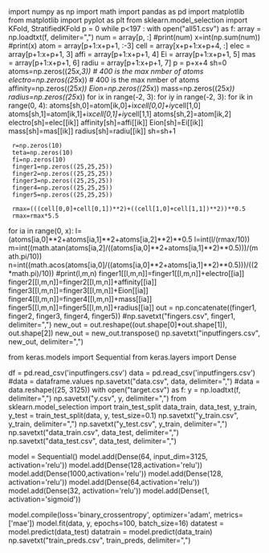 
import numpy as np
import math
import pandas as pd
import matplotlib
from matplotlib import pyplot as plt
from sklearn.model_selection import KFold, StratifiedKFold
p = 0
while p<197 :
 with open("all51.csv") as f:
  array = np.loadtxt(f, delimiter=",")
  num = array[p, :]
  #print(num)
  x=int(np.sum(num))
  #print(x)
  atom = array[p+1:x+p+1, :-3]
  cell = array[x+p+1:x+p+4, :]
  elec = array[p+1:x+p+1, 3]
  affi = array[p+1:x+p+1, 4]
  Ei = array[p+1:x+p+1, 5]
  mas = array[p+1:x+p+1, 6]
  radiu = array[p+1:x+p+1, 7]
  p = p+x+4
  sh=0
  atoms=np.zeros((25*x,3))  # 400 is the max nmber of atoms
  electro=np.zeros((25*x))  # 400 is the max nmber of atoms
  affinity=np.zeros((25*x))
  Eion=np.zeros((25*x))
  mass=np.zeros((25*x))
  radius=np.zeros((25*x))
  for ix in range(-2, 3):
   for iy in range(-2, 3):
    for ik in range(0, 4):
     atoms[sh,0]=atom[ik,0]+ix*cell[0,0]+iy*cell[1,0]
     atoms[sh,1]=atom[ik,1]+ix*cell[0,1]+iy*cell[1,1]
     atoms[sh,2]=atom[ik,2]
     electro[sh]=elec[[ik]]
     affinity[sh]=affi[[ik]]
     Eion[sh]=Ei[[ik]]
     mass[sh]=mas[[ik]]
     radius[sh]=radiu[[ik]]
     sh=sh+1


     r=np.zeros(10)
     teta=np.zeros(10)
     fi=np.zeros(10)
     finger1=np.zeros((25,25,25))
     finger2=np.zeros((25,25,25))
     finger3=np.zeros((25,25,25))
     finger4=np.zeros((25,25,25))
     finger5=np.zeros((25,25,25))

     rmax=(((cell[0,0]+cell[0,1])**2)+((cell[1,0]+cell[1,1])**2))**0.5
     rmax=rmax*5.5
  for ia in range(0, x):
   l=(atoms[ia,0]**2+atoms[ia,1]**2+atoms[ia,2]**2)**0.5
   l=int(l/(rmax/10))
   m=int((math.atan(atoms[ia,2]/((atoms[ia,0]**2+atoms[ia,1]**2)**0.5)))/(math.pi/10))
   n=int((math.acos(atoms[ia,0]/((atoms[ia,0]**2+atoms[ia,1]**2)**0.5)))/((2*math.pi)/10))
   #print(l,m,n)
  finger1[[l,m,n]]=finger1[[l,m,n]]+electro[[ia]]
  finger2[[l,m,n]]=finger2[[l,m,n]]+affinity[[ia]]
  finger3[[l,m,n]]=finger3[[l,m,n]]+Eion[[ia]]
  finger4[[l,m,n]]=finger4[[l,m,n]]+mass[[ia]]
  finger5[[l,m,n]]=finger5[[l,m,n]]+radius[[ia]]
  out = np.concatenate((finger1, finger2, finger3, finger4, finger5))
  #np.savetxt("fingers.csv", finger1, delimiter=",")
  new_out = out.reshape((out.shape[0]*out.shape[1]), out.shape[2])
  new_out = new_out.transpose()
  np.savetxt("inputfingers.csv", new_out, delimiter=",")

from keras.models import Sequential
from keras.layers import Dense

df = pd.read_csv('inputfingers.csv')
data = pd.read_csv('inputfingers.csv')
#data = dataframe.values
np.savetxt("data.csv", data, delimiter=",")
#data = data.reshape((25, 3125))
with open("target.csv") as f:
 y = np.loadtxt(f, delimiter=",")
np.savetxt("y.csv", y, delimiter=",")
from sklearn.model_selection import train_test_split
data_train, data_test, y_train, y_test = train_test_split(data, y, test_size=0.1)
np.savetxt("y_train.csv", y_train, delimiter=",")
np.savetxt("y_test.csv", y_train, delimiter=",")
np.savetxt("data_train.csv", data_test, delimiter=",")
np.savetxt("data_test.csv", data_test, delimiter=",")

model = Sequential()
model.add(Dense(64, input_dim=3125, activation='relu'))
model.add(Dense(128,activation='relu'))
model.add(Dense(1000,activation='relu'))
model.add(Dense(128, activation='relu'))
model.add(Dense(64,activation='relu'))
model.add(Dense(32, activation='relu'))
model.add(Dense(1, activation='sigmoid'))


model.compile(loss='binary_crossentropy', optimizer='adam', metrics=['mae'])
model.fit(data, y, epochs=100, batch_size=16)
datatest = model.predict(data_test)
datatrain = model.predict(data_train)
np.savetxt("train_preds.csv", train_preds, delimiter=",")
